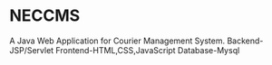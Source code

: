 # NECCMS 
A Java Web Application for Courier Management System.
Backend-JSP/Servlet
Frontend-HTML,CSS,JavaScript
Database-Mysql
